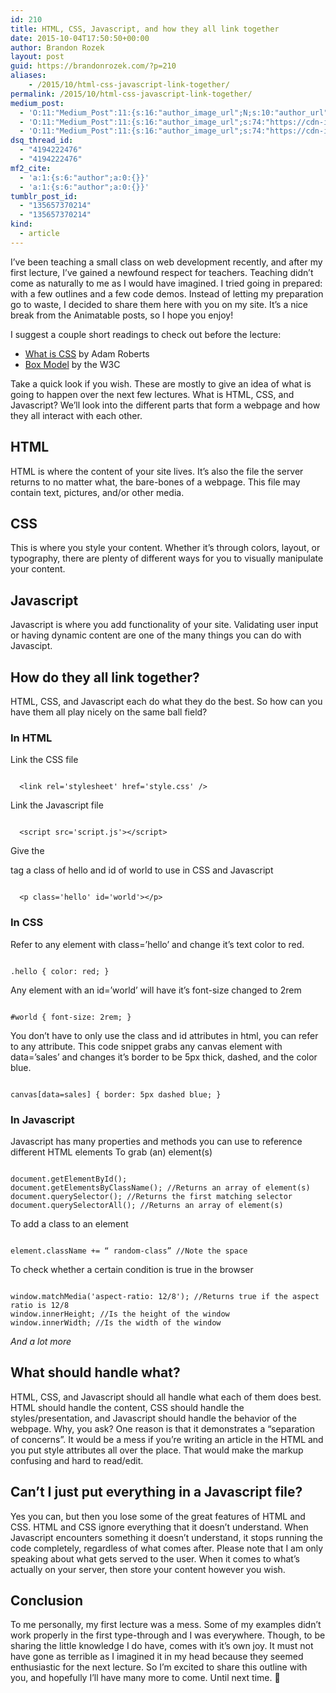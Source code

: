 ```yaml
---
id: 210
title: HTML, CSS, Javascript, and how they all link together
date: 2015-10-04T17:50:50+00:00
author: Brandon Rozek
layout: post
guid: https://brandonrozek.com/?p=210
aliases:
    - /2015/10/html-css-javascript-link-together/
permalink: /2015/10/html-css-javascript-link-together/
medium_post:
  - 'O:11:"Medium_Post":11:{s:16:"author_image_url";N;s:10:"author_url";N;s:11:"byline_name";N;s:12:"byline_email";N;s:10:"cross_link";N;s:2:"id";N;s:21:"follower_notification";N;s:7:"license";N;s:14:"publication_id";N;s:6:"status";N;s:3:"url";N;}'
  - 'O:11:"Medium_Post":11:{s:16:"author_image_url";s:74:"https://cdn-images-1.medium.com/fit/c/200/200/1*dmbNkD5D-u45r44go_cf0g.png";s:10:"author_url";s:32:"https://medium.com/@brandonrozek";s:11:"byline_name";N;s:12:"byline_email";N;s:10:"cross_link";s:2:"no";s:2:"id";s:12:"9579f30ae529";s:21:"follower_notification";s:3:"yes";s:7:"license";s:19:"all-rights-reserved";s:14:"publication_id";s:2:"-1";s:6:"status";s:6:"public";s:3:"url";s:96:"https://medium.com/@brandonrozek/html-css-javascript-and-how-they-all-link-together-9579f30ae529";}'
  - 'O:11:"Medium_Post":11:{s:16:"author_image_url";s:74:"https://cdn-images-1.medium.com/fit/c/200/200/1*dmbNkD5D-u45r44go_cf0g.png";s:10:"author_url";s:32:"https://medium.com/@brandonrozek";s:11:"byline_name";N;s:12:"byline_email";N;s:10:"cross_link";s:2:"no";s:2:"id";s:12:"9579f30ae529";s:21:"follower_notification";s:3:"yes";s:7:"license";s:19:"all-rights-reserved";s:14:"publication_id";s:2:"-1";s:6:"status";s:6:"public";s:3:"url";s:96:"https://medium.com/@brandonrozek/html-css-javascript-and-how-they-all-link-together-9579f30ae529";}'
dsq_thread_id:
  - "4194222476"
  - "4194222476"
mf2_cite:
  - 'a:1:{s:6:"author";a:0:{}}'
  - 'a:1:{s:6:"author";a:0:{}}'
tumblr_post_id:
  - "135657370214"
  - "135657370214"
kind:
  - article
---
```

I&#8217;ve been teaching a small class on web development recently, and after my first lecture, I&#8217;ve gained a newfound respect for teachers. Teaching didn&#8217;t come as naturally to me as I would have imagined. I tried going in prepared: with a few outlines and a few code demos. Instead of letting my preparation go to waste, I decided to share them here with you on my site. It&#8217;s a nice break from the Animatable posts, so I hope you enjoy!

<!--more-->

I suggest a couple short readings to check out before the lecture:

  * [What is CSS](http://www.sitepoint.com/web-foundations/css/) by Adam Roberts
  * [Box Model](http://www.w3.org/TR/CSS2/box.html) by the W3C

Take a quick look if you wish. These are mostly to give an idea of what is going to happen over the next few lectures. What is HTML, CSS, and Javascript? We&#8217;ll look into the different parts that form a webpage and how they all interact with each other.

## HTML

HTML is where the content of your site lives. It&#8217;s also the file the server returns to no matter what, the bare-bones of a webpage. This file may contain text, pictures, and/or other media.

## CSS

This is where you style your content. Whether it&#8217;s through colors, layout, or typography, there are plenty of different ways for you to visually manipulate your content.

## Javascript

Javascript is where you add functionality of your site. Validating user input or having dynamic content are one of the many things you can do with Javascipt.

## How do they all link together?

HTML, CSS, and Javascript each do what they do the best. So how can you have them all play nicely on the same ball field?

### In HTML

Link the CSS file

<pre><code class="language-markup">
  &lt;link rel='stylesheet' href='style.css' /&gt;
</code></pre>

Link the Javascript file

<pre><code class="language-markup">
  &lt;script src='script.js'&gt;&lt;/script&gt;
</code></pre>

Give the <p> tag a class of hello and id of world to use in CSS and Javascript

<pre><code class="language-markup">
  &lt;p class='hello' id='world'&gt;&lt;/p&gt;
</code></pre>

### In CSS

Refer to any element with class=&#8217;hello&#8217; and change it&#8217;s text color to red.

<pre><code class="language-css">
.hello { color: red; }
</code></pre>

Any element with an id=&#8217;world&#8217; will have it&#8217;s font-size changed to 2rem

<pre><code class="language-css">
#world { font-size: 2rem; }
</code></pre>

You don&#8217;t have to only use the class and id attributes in html, you can refer to any attribute. This code snippet grabs any canvas element with data=&#8217;sales&#8217; and changes it&#8217;s border to be 5px thick, dashed, and the color blue.

<pre><code class="language-css">
canvas[data=sales] { border: 5px dashed blue; }
</code></pre>

### In Javascript

Javascript has many properties and methods you can use to reference different HTML elements To grab (an) element(s)

<pre><code class="language-javascript">
document.getElementById();
document.getElementsByClassName(); //Returns an array of element(s)
document.querySelector(); //Returns the first matching selector
document.querySelectorAll(); //Returns an array of element(s)
</code></pre>

To add a class to an element

<pre><code class="language-javascript">
element.className += “ random-class” //Note the space
</code></pre>

To check whether a certain condition is true in the browser

<pre><code class="language-javascript">
window.matchMedia('aspect-ratio: 12/8'); //Returns true if the aspect ratio is 12/8
window.innerHeight; //Is the height of the window
window.innerWidth; //Is the width of the window
</code></pre>

_And a lot more_

## What should handle what?

HTML, CSS, and Javascript should all handle what each of them does best. HTML should handle the content, CSS should handle the styles/presentation, and Javascript should handle the behavior of the webpage. Why, you ask? One reason is that it demonstrates a &#8220;separation of concerns&#8221;. It would be a mess if you&#8217;re writing an article in the HTML and you put style attributes all over the place. That would make the markup confusing and hard to read/edit.

## Can&#8217;t I just put everything in a Javascript file?

Yes you can, but then you lose some of the great features of HTML and CSS. HTML and CSS ignore everything that it doesn&#8217;t understand. When Javascript encounters something it doesn&#8217;t understand, it stops running the code completely, regardless of what comes after. Please note that I am only speaking about what gets served to the user. When it comes to what&#8217;s actually on your server, then store your content however you wish.

## Conclusion

To me personally, my first lecture was a mess. Some of my examples didn&#8217;t work properly in the first type-through and I was everywhere. Though, to be sharing the little knowledge I do have, comes with it&#8217;s own joy. It must not have gone as terrible as I imagined it in my head because they seemed enthusiastic for the next lecture. So I&#8217;m excited to share this outline with you, and hopefully I&#8217;ll have many more to come. Until next time. 🙂